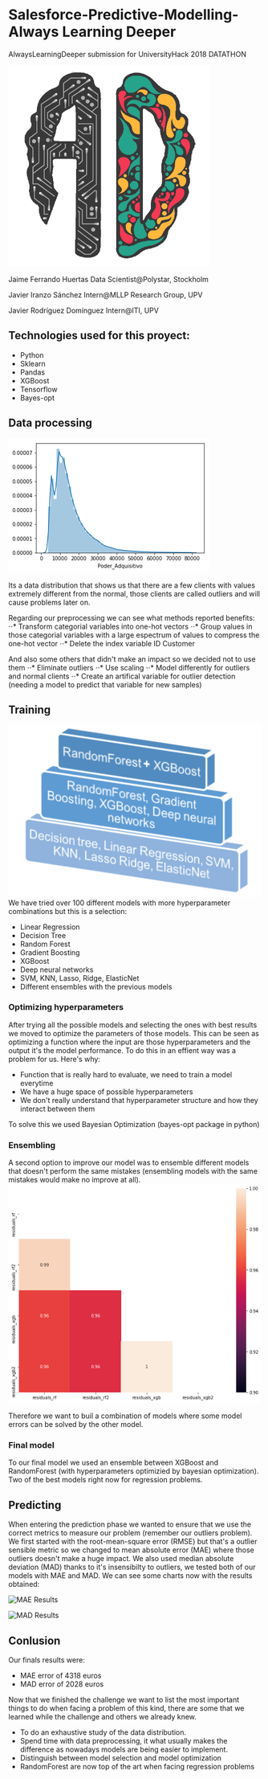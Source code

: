 # Salesforce-Predictive-Modelling-Always Learning Deeper

AlwaysLearningDeeper submission for UniversityHack 2018 DATATHON

![ALD](assets/ALD.png)

Jaime Ferrando Huertas Data Scientist@Polystar, Stockholm

Javier Iranzo Sánchez  Intern@MLLP Research Group, UPV

Javier Rodríguez Domínguez Intern@ITI, UPV

## Technologies used for this proyect:
*  Python
*  Sklearn
*  Pandas
*  XGBoost
*  Tensorflow
*  Bayes-opt

## Data processing
![Poder adquisitivo](assets/dist_valor_adq.png)

Its a data distribution that shows us that there are a few clients with values extremely different from the normal, those clients are called outliers and will cause problems later on.

Regarding our preprocessing we can see what methods reported benefits:
⋅⋅* Transform categorial variables into one-hot vectors
⋅⋅* Group values in those categorial variables with a large espectrum of values to compress the one-hot vector
⋅⋅* Delete the index variable ID Customer

And also some others that didn't make an impact so we decided not to use them
⋅⋅* Eliminate outliers
⋅⋅* Use scaling
⋅⋅* Model differently for outliers and normal clients
⋅⋅* Create an artifical variable for outlier detection (needing a model to predict that variable for new samples)

## Training
![Piramid](assets/piramid.PNG)
We have tried over 100 different models with more hyperparameter combinations but this is a selection:
* Linear Regression 
* Decision Tree
* Random Forest
* Gradient Boosting
* XGBoost
* Deep neural networks
* SVM, KNN, Lasso, Ridge, ElasticNet
* Different ensembles with the previous models

### Optimizing hyperparameters

After trying all the possible models and selecting the ones with best results we moved to optimize the parameters of those models. This can be seen as optimizing a function where the input are those hyperparameters and the output it's the model performance. To do this in an effient way was a problem for us. Here's why:
* Function that is really hard to evaluate, we need to train a model everytime
* We have a huge space of possible hyperparameters
* We don't really understand that hyperparameter structure and how they interact between them

To solve this we used Bayesian Optimization (bayes-opt package in python)

### Ensembling

A second option to improve our model was to ensemble different models that doesn't perform the same mistakes (ensembling models with the same mistakes would make no improve at all).
![Ensemble](assets/correl.png)

Therefore we want to buil a combination of models where some model errors can be solved by the other model.

### Final model

To our final model we used an ensemble between XGBoost and RandomForest (with hyperparameters optimizied by bayesian optimization). Two of the best models right now for regression problems.

## Predicting

When entering the prediction phase we wanted to ensure that we use the correct metrics to measure our problem (remember our outliers problem). We first started with the root-mean-square error (RMSE) but that's a outlier sensible metric so we changed to mean absolute error (MAE) where those outliers doesn't make a huge impact. We also used median absolute deviation (MAD) thanks to it's insensibilty to outliers, we tested both of our models with MAE and MAD. We can see some charts now with the results obtained:

![MAE Results](assets/mae.png)

![MAD Results](assets/MAD.png)

## Conlusion

Our finals results were:
* MAE error of 4318 euros
* MAD error of 2028 euros

Now that we finished the challenge we want to list the most important things to do when facing a problem of this kind, there are some that we learned while the challenge and others we already knew.

* To do an exhaustive study of the data distribution.
* Spend time with data preprocessing, it what usually makes the difference as nowadays models are being easier to implement.
* Distinguish between model selection and model optimization
* RandomForest are now top of the art when facing regression problems

